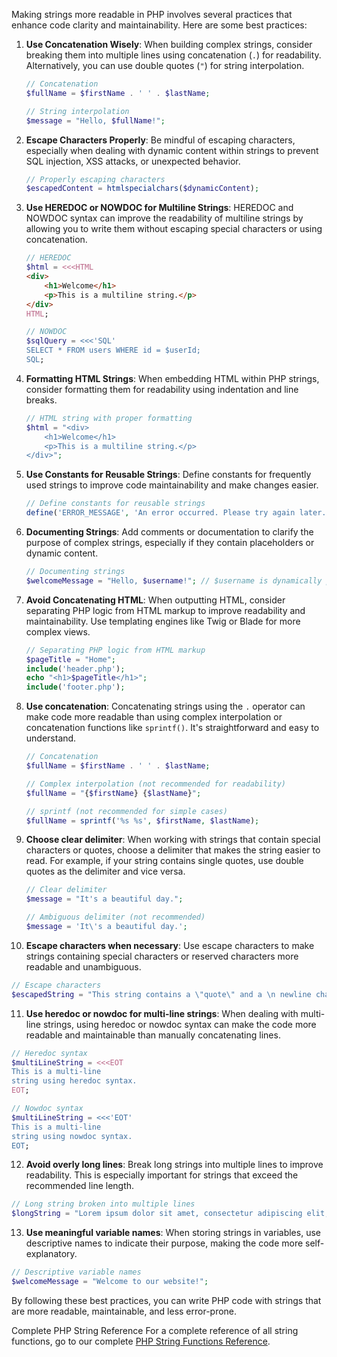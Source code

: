 Making strings more readable in PHP involves several practices that enhance code clarity and maintainability. Here are
some best practices:

1. **Use Concatenation Wisely**: When building complex strings, consider breaking them into multiple lines using
   concatenation (`.`) for readability. Alternatively, you can use double quotes (`"`) for string interpolation.

    ```php
    // Concatenation
    $fullName = $firstName . ' ' . $lastName;

    // String interpolation
    $message = "Hello, $fullName!";
    ```

2. **Escape Characters Properly**: Be mindful of escaping characters, especially when dealing with dynamic content
   within strings to prevent SQL injection, XSS attacks, or unexpected behavior.

    ```php
    // Properly escaping characters
    $escapedContent = htmlspecialchars($dynamicContent);
    ```

3. **Use HEREDOC or NOWDOC for Multiline Strings**: HEREDOC and NOWDOC syntax can improve the readability of multiline
   strings by allowing you to write them without escaping special characters or using concatenation.

    ```php
    // HEREDOC
    $html = <<<HTML
    <div>
        <h1>Welcome</h1>
        <p>This is a multiline string.</p>
    </div>
    HTML;

    // NOWDOC
    $sqlQuery = <<<'SQL'
    SELECT * FROM users WHERE id = $userId;
    SQL;
    ```

4. **Formatting HTML Strings**: When embedding HTML within PHP strings, consider formatting them for readability using
   indentation and line breaks.

    ```php
    // HTML string with proper formatting
    $html = "<div>
        <h1>Welcome</h1>
        <p>This is a multiline string.</p>
    </div>";
    ```

5. **Use Constants for Reusable Strings**: Define constants for frequently used strings to improve code maintainability
   and make changes easier.

    ```php
    // Define constants for reusable strings
    define('ERROR_MESSAGE', 'An error occurred. Please try again later.');
    ```

6. **Documenting Strings**: Add comments or documentation to clarify the purpose of complex strings, especially if they
   contain placeholders or dynamic content.

    ```php
    // Documenting strings
    $welcomeMessage = "Hello, $username!"; // $username is dynamically populated
    ```

7. **Avoid Concatenating HTML**: When outputting HTML, consider separating PHP logic from HTML markup to improve
   readability and maintainability. Use templating engines like Twig or Blade for more complex views.

    ```php
    // Separating PHP logic from HTML markup
    $pageTitle = "Home";
    include('header.php');
    echo "<h1>$pageTitle</h1>";
    include('footer.php');
    ```
8. **Use concatenation**: Concatenating strings using the `.` operator can make code more readable than using complex
   interpolation or concatenation functions like `sprintf()`. It's straightforward and easy to understand.

   ```php
   // Concatenation
   $fullName = $firstName . ' ' . $lastName;

   // Complex interpolation (not recommended for readability)
   $fullName = "{$firstName} {$lastName}";

   // sprintf (not recommended for simple cases)
   $fullName = sprintf('%s %s', $firstName, $lastName);
   ```

9. **Choose clear delimiter**: When working with strings that contain special characters or quotes, choose a delimiter
   that makes the string easier to read. For example, if your string contains single quotes, use double quotes as the
   delimiter and vice versa.

   ```php
   // Clear delimiter
   $message = "It's a beautiful day.";

   // Ambiguous delimiter (not recommended)
   $message = 'It\'s a beautiful day.';
   ```

10. **Escape characters when necessary**: Use escape characters to make strings containing special characters or
    reserved characters more readable and unambiguous.

```php
// Escape characters
$escapedString = "This string contains a \"quote\" and a \n newline character.";
```

11. **Use heredoc or nowdoc for multi-line strings**: When dealing with multi-line strings, using heredoc or nowdoc
    syntax can make the code more readable and maintainable than manually concatenating lines.

```php
// Heredoc syntax
$multiLineString = <<<EOT
This is a multi-line
string using heredoc syntax.
EOT;

// Nowdoc syntax
$multiLineString = <<<'EOT'
This is a multi-line
string using nowdoc syntax.
EOT;
```

12. **Avoid overly long lines**: Break long strings into multiple lines to improve readability. This is especially
    important for strings that exceed the recommended line length.

```php
// Long string broken into multiple lines
$longString = "Lorem ipsum dolor sit amet, consectetur adipiscing elit, sed do eiusmod tempor incididunt ut labore et dolore magna aliqua.";
```

13. **Use meaningful variable names**: When storing strings in variables, use descriptive names to indicate their
    purpose, making the code more self-explanatory.

```php
// Descriptive variable names
$welcomeMessage = "Welcome to our website!";
```

By following these best practices, you can write PHP code with strings that are more readable, maintainable, and less
error-prone.

Complete PHP String Reference
For a complete reference of all string functions, go to our complete [PHP String Functions Reference](https://www.php.net/manual/en/ref.strings.php).